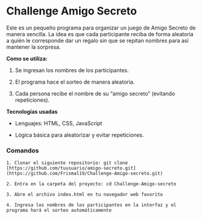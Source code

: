 # Challenge Amigo Secreto

<p>
Este es un pequeño programa para organizar un juego de Amigo Secreto de manera sencilla.
La idea es que cada participante reciba de forma aleatoria a quién le corresponde dar un regalo sin que se repitan nombres para así mantener la sorpresa.
</p>

**Como se utiliza:**
<P>

  
1. Se ingresan los nombres de los participantes.

2. El programa hace el sorteo de manera aleatoria.

3. Cada persona recibe el nombre de su “amigo secreto” (evitando repeticiones).
   
</P>

**Tecnologías usadas**
<p>
  
- Lenguajes: HTML, CSS, JavaScript
  
- Lógica básica para aleatorizar y evitar repeticiones.
</p>


### Comandos

```
1. Clonar el siguiente repositorio: git clone [https://github.com/tuusuario/amigo-secreto.git](https://github.com/Frismal19/Challenge-Amigo-secreto.git)

2. Entra en la carpeta del proyecto: cd Challenge-Amigo-secreto

3. Abre el archivo index.html en tu navegador web favorito

4. Ingresa los nombres de los participantes en la interfaz y el programa hará el sorteo automáticamente
```
